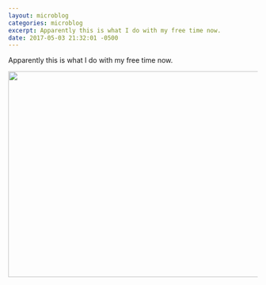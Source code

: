```yaml
---
layout: microblog
categories: microblog
excerpt: Apparently this is what I do with my free time now. 
date: 2017-05-03 21:32:01 -0500
---
```


Apparently this is what I do with my free time now. 

<img src="http://craigmcclellan.com/assets/img/Jekyll-MacBook.jpg" height="415" width="550">